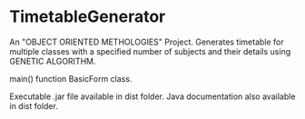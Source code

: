 # TimetableGenerator
An "OBJECT ORIENTED METHOLOGIES" Project.
Generates timetable for multiple classes with a specified number of subjects and their details using GENETIC ALGORITHM.

main() function BasicForm class.

Executable .jar file available in dist folder.
Java documentation also available in dist folder.
